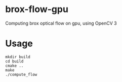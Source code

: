 # brox-flow-gpu
Computing brox optical flow on gpu, using OpenCV 3

# Usage
```
mkdir build
cd build
cmake ..
make
./compute_flow

```

